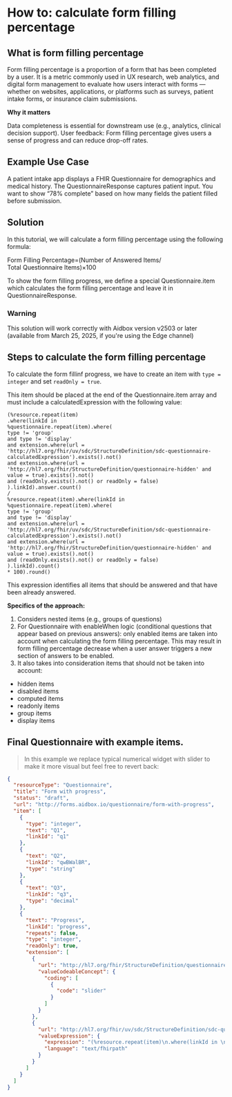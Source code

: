 # How to: calculate form filling percentage

## What is form filling percentage

Form filling percentage is a proportion of a form that has been completed by a user. It is a metric commonly used in UX research, web analytics, and digital form management to evaluate how users interact with forms — whether on websites, applications, or platforms such as surveys, patient intake forms, or insurance claim submissions.

**Why it matters**

Data completeness is essential for downstream use (e.g., analytics, clinical decision support).
User feedback: Form filling percentage gives users a sense of progress and can reduce drop-off rates.

## Example Use Case
A patient intake app displays a FHIR Questionnaire for demographics and medical history. The QuestionnaireResponse captures patient input. You want to show “78% complete” based on how many fields the patient filled before submission.

## Solution 

In this tutorial, we will calculate a form filling percentage using the following formula: 

Form Filling Percentage=(Number of Answered Items/ Total Questionnaire Items)×100


To show the form filling progress, we define a special Questionnaire.item which calculates the form filling percentage and leave it in QuestionnaireResponse.


### Warning

This solution will work correctly with Aidbox version v2503 or later (available from March 25, 2025, if you're using the Edge channel)


## Steps to calculate the form filling percentage

To calculate the form fillinf progress, we have to create an item with `type = integer` and set `readOnly = true`.

This item should be placed at the end of the Questionnaire.item array and must include a calculatedExpression with the following value:


```fhirpath
(%resource.repeat(item)
.where(linkId in 
%questionnaire.repeat(item).where(
type != 'group' 
and type != 'display' 
and extension.where(url = 'http://hl7.org/fhir/uv/sdc/StructureDefinition/sdc-questionnaire-calculatedExpression').exists().not()
and extension.where(url = 'http://hl7.org/fhir/StructureDefinition/questionnaire-hidden' and value = true).exists().not()
and (readOnly.exists().not() or readOnly = false)
).linkId).answer.count() 
/ 
%resource.repeat(item).where(linkId in 
%questionnaire.repeat(item).where(
type != 'group' 
and type != 'display' 
and extension.where(url = 'http://hl7.org/fhir/uv/sdc/StructureDefinition/sdc-questionnaire-calculatedExpression').exists().not()
and extension.where(url = 'http://hl7.org/fhir/StructureDefinition/questionnaire-hidden' and value = true).exists().not()
and (readOnly.exists().not() or readOnly = false)
).linkId).count() 
* 100).round()
```

This expression identifies all items that should be answered and that have been already answered.

**Specifics of the approach:**

1. Considers nested items (e.g., groups of questions)
2. For Questionnaire with enableWhen logic (conditional questions that appear based on previous answers): only enabled items are taken into account when calculating the form filling percentage.
This may result in form filling percentage decrease when a user answer triggers a new section of answers to be enabled.
3. It also takes into consideration items that should not be taken into account:

- hidden items
- disabled items
- computed items
- readonly items
- group items
- display items


## Final Questionnaire with example items.

> In this example we replace typical numerical widget with slider to make it more visual but feel free to revert back:

```json
{
  "resourceType": "Questionnaire",
  "title": "Form with progress",
  "status": "draft",
  "url": "http://forms.aidbox.io/questionnaire/form-with-progress",
  "item": [
    {
      "type": "integer",
      "text": "Q1",
      "linkId": "q1"
    },
    {
      "text": "Q2",
      "linkId": "qwBWalBR",
      "type": "string"
    },
    {
      "text": "Q3",
      "linkId": "q3",
      "type": "decimal"
    },
    {
      "text": "Progress",
      "linkId": "progress",
      "repeats": false,
      "type": "integer",
      "readOnly": true,
      "extension": [
        {
          "url": "http://hl7.org/fhir/StructureDefinition/questionnaire-itemControl",
          "valueCodeableConcept": {
            "coding": [
              {
                "code": "slider"
              }
            ]
          }
        },
        {
          "url": "http://hl7.org/fhir/uv/sdc/StructureDefinition/sdc-questionnaire-calculatedExpression",
          "valueExpression": {
            "expression": "(%resource.repeat(item)\n.where(linkId in \n%questionnaire.repeat(item).where(\ntype != 'group' \nand type != 'display' \nand extension.where(url = 'http://hl7.org/fhir/uv/sdc/StructureDefinition/sdc-questionnaire-calculatedExpression').exists().not()\nand extension.where(url = 'http://hl7.org/fhir/StructureDefinition/questionnaire-hidden' and value = true).exists().not()\nand (readOnly.exists().not() or readOnly = false)\n).linkId).answer.count() \n/ \n%resource.repeat(item).where(linkId in \n%questionnaire.repeat(item).where(\ntype != 'group' \nand type != 'display' \nand extension.where(url = 'http://hl7.org/fhir/uv/sdc/StructureDefinition/sdc-questionnaire-calculatedExpression').exists().not()\nand extension.where(url = 'http://hl7.org/fhir/StructureDefinition/questionnaire-hidden' and value = true).exists().not()\nand (readOnly.exists().not() or readOnly = false)\n).linkId).count() \n* 100).round()",
            "language": "text/fhirpath"
          }
        }
      ]
    }
  ]
}
```
